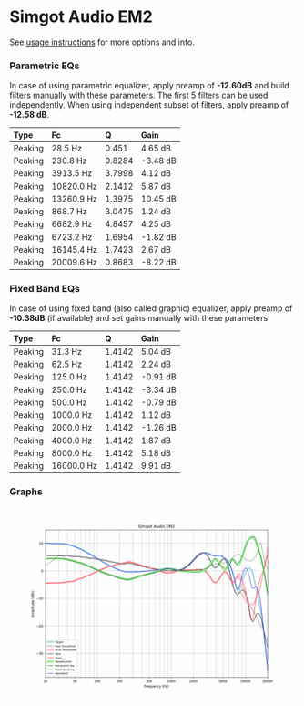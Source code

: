 # Simgot Audio EM2
See [usage instructions](https://github.com/jaakkopasanen/AutoEq#usage) for more options and info.

### Parametric EQs
In case of using parametric equalizer, apply preamp of **-12.60dB** and build filters manually
with these parameters. The first 5 filters can be used independently.
When using independent subset of filters, apply preamp of **-12.58 dB**.

| Type    | Fc         |      Q | Gain     |
|:--------|:-----------|:-------|:---------|
| Peaking | 28.5 Hz    | 0.451  | 4.65 dB  |
| Peaking | 230.8 Hz   | 0.8284 | -3.48 dB |
| Peaking | 3913.5 Hz  | 3.7998 | 4.12 dB  |
| Peaking | 10820.0 Hz | 2.1412 | 5.87 dB  |
| Peaking | 13260.9 Hz | 1.3975 | 10.45 dB |
| Peaking | 868.7 Hz   | 3.0475 | 1.24 dB  |
| Peaking | 6682.9 Hz  | 4.8457 | 4.25 dB  |
| Peaking | 6723.2 Hz  | 1.6954 | -1.82 dB |
| Peaking | 16145.4 Hz | 1.7423 | 2.67 dB  |
| Peaking | 20009.6 Hz | 0.8683 | -8.22 dB |

### Fixed Band EQs
In case of using fixed band (also called graphic) equalizer, apply preamp of **-10.38dB**
(if available) and set gains manually with these parameters.

| Type    | Fc         |      Q | Gain     |
|:--------|:-----------|:-------|:---------|
| Peaking | 31.3 Hz    | 1.4142 | 5.04 dB  |
| Peaking | 62.5 Hz    | 1.4142 | 2.24 dB  |
| Peaking | 125.0 Hz   | 1.4142 | -0.91 dB |
| Peaking | 250.0 Hz   | 1.4142 | -3.34 dB |
| Peaking | 500.0 Hz   | 1.4142 | -0.79 dB |
| Peaking | 1000.0 Hz  | 1.4142 | 1.12 dB  |
| Peaking | 2000.0 Hz  | 1.4142 | -1.26 dB |
| Peaking | 4000.0 Hz  | 1.4142 | 1.87 dB  |
| Peaking | 8000.0 Hz  | 1.4142 | 5.18 dB  |
| Peaking | 16000.0 Hz | 1.4142 | 9.91 dB  |

### Graphs
![](./Simgot%20Audio%20EM2.png)